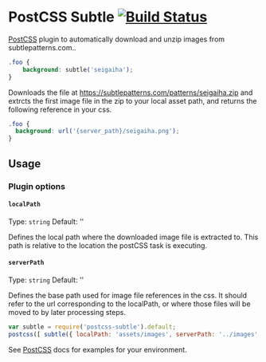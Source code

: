 # PostCSS Subtle [![Build Status][ci-img]][ci]

[PostCSS] plugin to automatically download and unzip images from subtlepatterns.com..

[PostCSS]: https://github.com/postcss/postcss
[ci-img]:  https://travis-ci.org/andylbrummer/postcss-subtle.svg
[ci]:      https://travis-ci.org/andylbrummer/postcss-subtle

```css
.foo {
    background: subtle('seigaiha');
}
```
Downloads the file at https://subtlepatterns.com/patterns/seigaiha.zip and extrcts the first image file in the zip to your local asset path, and returns the following reference in your css.

```css
.foo {
  background: url('{server_path}/seigaiha.png');
}
```

## Usage

### Plugin options

#### `localPath`
Type: `string`
Default: ''

Defines the local path where the downloaded image file is extracted to. This path is relative to the location the postCSS task is executing. 

#### `serverPath`
Type: `string`
Default: ''

Defines the base path used for image file references in the css. It should refer to the url corresponding to the localPath, or where those files will be moved to by later processing steps.

```js
var subtle = require('postcss-subtle').default;
postcss([ subtle({ localPath: 'assets/images', serverPath: '../images' }) ])
```

See [PostCSS] docs for examples for your environment.

